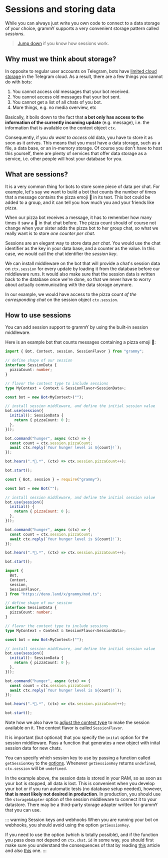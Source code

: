 # Sessions and storing data

While you can always just write you own code to connect to a data storage of your choice, grammY supports a very convenient storage pattern called _sessions_.

> [Jump down](#how-to-use-sessions) if you know how sessions work.

## Why must we think about storage?

In opposite to regular user accounts on Telegram, bots have [limited cloud storage](https://core.telegram.org/bots#4-how-are-bots-different-from-humans) in the Telegram cloud.
As a result, there are a few things you cannot do with bots:

1. You cannot access old messages that your bot received.
2. You cannot access old messages that your bot sent.
3. You cannot get a list of all chats of you bot.
4. More things, e.g. no media overview, etc

Basically, it boils down to the fact that **a bot only has access to the information of the currently incoming update** (e.g. message), i.e. the information that is available on the context object `ctx`.

Consequently, if you _do want to access_ old data, you have to store it as soon as it arrives.
This means that you must have a data storage, such as a file, a data base, or an in-memory storage.
Of course you don't have to host this yourself, there are plenty of services that offer data storage as a service, i.e. other people will host your database for you.

## What are sessions?

It is a very common thing for bots to store some piece of data per chat.
For example, let's say we want to build a bot that counts the number of times that a message contains the pizza emoji :pizza: in its text.
This bot could be added to a group, and it can tell you how much you and your friends like pizza.

When our pizza bot receives a message, it has to remember how many times it saw a :pizza: in that chat before.
The pizza count should of course not change when your sister adds the pizza bot to her group chat, so what we really want is to store _one counter per chat_.

Sessions are an elegant way to store data _per chat_.
You would use the chat identifier as the key in your data base, and a counter as the value.
In this case, we would call the chat identifier the _session key_.

We can install middleware on the bot that will provide a chat's session data on `ctx.session` for every update by loading it from the database before our middleware runs.
It would also make sure that the session data is written back to the database once we're done, so that we never have to worry about actually communicating with the data storage anymore.

In our example, we would have access to the pizza count _of the corresponding chat_ on the session object `ctx.session`.

## How to use sessions

You can add session support to grammY by using the built-in session middleware.

Here is an example bot that counts messages containing a pizza emoji :pizza::

<CodeGroup>
 <CodeGroupItem title="TS">

```ts
import { Bot, Context, session, SessionFlavor } from "grammy";

// define shape of our session
interface SessionData {
  pizzaCount: number;
}

// flavor the context type to include sessions
type MyContext = Context & SessionFlavor<SessionData>;

const bot = new Bot<MyContext>("");

// install session middleware, and define the initial session value
bot.use(session({
  initial(): SessionData {
    return { pizzaCount: 0 };
  },
}));

bot.command("hunger", async (ctx) => {
  const count = ctx.session.pizzaCount;
  await ctx.reply(`Your hunger level is ${count}!`);
});

bot.hears(".*🍕.*", (ctx) => ctx.session.pizzaCount++);

bot.start();
```

 </CodeGroupItem>
 <CodeGroupItem title="JS">

```js
const { Bot, session } = require("grammy");

const bot = new Bot("");

// install session middleware, and define the initial session value
bot.use(session({
  initial() {
    return { pizzaCount: 0 };
  },
}));

bot.command("hunger", async (ctx) => {
  const count = ctx.session.pizzaCount;
  await ctx.reply(`Your hunger level is ${count}!`);
});

bot.hears(".*🍕.*", (ctx) => ctx.session.pizzaCount++);

bot.start();
```

 </CodeGroupItem>
 <CodeGroupItem title="Deno">

```ts
import {
  Bot,
  Context,
  session,
  SessionFlavor,
} from "https://deno.land/x/grammy/mod.ts";

// define shape of our session
interface SessionData {
  pizzaCount: number;
}

// flavor the context type to include sessions
type MyContext = Context & SessionFlavor<SessionData>;

const bot = new Bot<MyContext>("");

// install session middleware, and define the initial session value
bot.use(session({
  initial(): SessionData {
    return { pizzaCount: 0 };
  },
}));

bot.command("hunger", async (ctx) => {
  const count = ctx.session.pizzaCount;
  await ctx.reply(`Your hunger level is ${count}!`);
});

bot.hears(".*🍕.*", (ctx) => ctx.session.pizzaCount++);

bot.start();
```

 </CodeGroupItem>
</CodeGroup>

Note how we also have to [adjust the context type](/guide/context.md#customizing-the-context-object) to make the session available on it.
The context flavor is called `SessionFlavor`.

It is important (but optional) that you specify the `inital` option for the session middleware.
Pass a function that generates a new object with inital session data for new chats.

You can specify which session key to use by passing a function called `getSessionKey` to the [options](https://doc.deno.land/https/deno.land/x/grammy/mod.ts#SessionOptions).
Whenever `getSessionKey` returns `undefined`, `ctx.session` will be `undefined`.

In the example above, the session data is stored in your RAM, so as soon as your bot is stopped, all data is lost.
This is convenient when you develop your bot or if you run automatic tests (no database setup needed), however, **that is most likely not desired in production**.
In production, you should use the `storageAdapter` option of the session middleware to connect it to your datastore.
There may be a third-party storage adapter written for grammY that you can use.

::: warning Session keys and webhooks
When you are running your bot on webhooks, you should avoid using the option `getSessionKey`.

If you need to use the option (which is totally possible), and if the function you pass does not depend on `ctx.chat.id` in some way, you should first make sure you understand the consequences of that by reading [this](/guide/deployment-types.md) article and also [this](/plugins/runner.md) one.
:::
